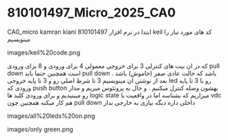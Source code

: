 # 810101497_Micro_2025_CA0
CA0_micro kamran kiani 810101497
ابتدا در نرم افزار keil کد های مورد نیاز را مینویسیم 

images/keil%20code.png

که در ان بیت های کنترلی 3 برای خروجی معمولی 4 برای ورودی و 8 برای ورودی pull down است همچنین حتما باید pull down باشد که حالت عادی صفر (خاموش) باشد .
بعد از نوشتن ان مینویسیم 3 تا شرط اصلی رو و 3 تا پایه خروجی led رو با 3 تا پایه ورودی که push button بهشون وصله کنترل میکنیم .
و حال به پروتئوس میریم و مدار رو میبنیدیم و برای ورودی کلید ها logic state میزاریم که بشناسه اما در واقعیت با vdc هم کار میکنه همچنین چون pull down داخلی داره دیگه نیازی به خارجی ندار


images/all%20leds%20on.png


images/only green.png

